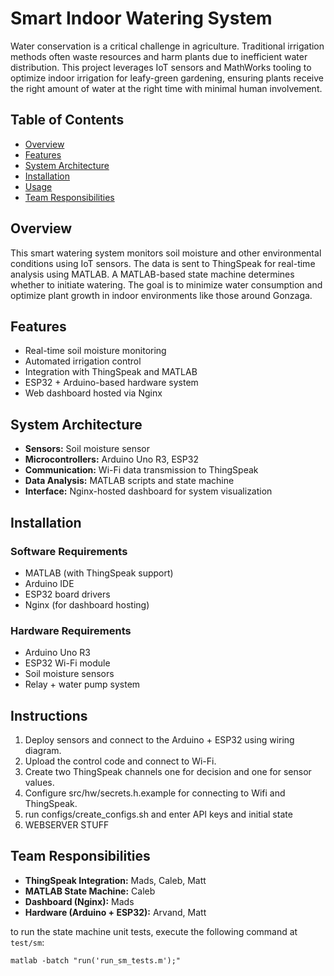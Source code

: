 # Smart Indoor Watering System

Water conservation is a critical challenge in agriculture. Traditional irrigation methods often waste resources and harm plants due to inefficient water distribution. This project leverages IoT sensors and MathWorks tooling to optimize indoor irrigation for leafy-green gardening, ensuring plants receive the right amount of water at the right time with minimal human involvement.

## Table of Contents

- [Overview](#overview)
- [Features](#features)
- [System Architecture](#system-architecture)
- [Installation](#installation)
- [Usage](#usage)
- [Team Responsibilities](#team-responsibilities)

## Overview

This smart watering system monitors soil moisture and other environmental conditions using IoT sensors. The data is sent to ThingSpeak for real-time analysis using MATLAB. A MATLAB-based state machine determines whether to initiate watering. The goal is to minimize water consumption and optimize plant growth in indoor environments like those around Gonzaga.

## Features

- Real-time soil moisture monitoring
- Automated irrigation control
- Integration with ThingSpeak and MATLAB
- ESP32 + Arduino-based hardware system
- Web dashboard hosted via Nginx

## System Architecture

- **Sensors:** Soil moisture sensor
- **Microcontrollers:** Arduino Uno R3, ESP32
- **Communication:** Wi-Fi data transmission to ThingSpeak
- **Data Analysis:** MATLAB scripts and state machine
- **Interface:** Nginx-hosted dashboard for system visualization

## Installation


### Software Requirements

- MATLAB (with ThingSpeak support)
- Arduino IDE
- ESP32 board drivers
- Nginx (for dashboard hosting)

### Hardware Requirements

- Arduino Uno R3
- ESP32 Wi-Fi module
- Soil moisture sensors
- Relay + water pump system

## Instructions

1. Deploy sensors and connect to the Arduino + ESP32 using wiring diagram.
2. Upload the control code and connect to Wi-Fi.
3. Create two ThingSpeak channels one for decision and one for sensor values.
4. Configure src/hw/secrets.h.example for connecting to Wifi and ThingSpeak.
5. run configs/create_configs.sh and enter API keys and initial state
6. WEBSERVER STUFF

## Team Responsibilities

- **ThingSpeak Integration:** Mads, Caleb, Matt  
- **MATLAB State Machine:** Caleb  
- **Dashboard (Nginx):** Mads  
- **Hardware (Arduino + ESP32):** Arvand, Matt  



to run the state machine unit tests, execute the following command at ```test/sm```:

```shell
matlab -batch "run('run_sm_tests.m');"
```





